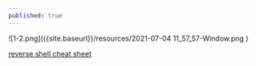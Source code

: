 ```yaml
---
published: true
---
```




![1-2.png]({{site.baseurl}}/resources/2021-07-04 11_57_57-Window.png )







[reverse shell cheat sheet](https://pentestmonkey.net/cheat-sheet/shells/reverse-shell-cheat-sheet)

